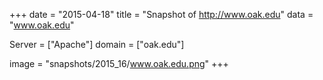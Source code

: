 
+++
date = "2015-04-18"
title = "Snapshot of http://www.oak.edu"
data = "www.oak.edu"

Server = ["Apache"]
domain = ["oak.edu"]

  image = "snapshots/2015_16/www.oak.edu.png"
+++
#
